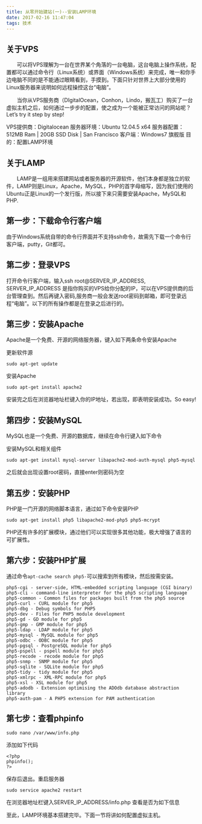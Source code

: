 ```yaml
---
title: 从零开始建站(一)--安装LAMP环境
date: 2017-02-16 11:47:04
tags: 技术
---
```

## 关于VPS

&emsp;&emsp;可以将VPS理解为一台在世界某个角落的一台电脑，这台电脑上操作系统，配置都可以通过命令行（Linux系统）或界面（Windows系统）来完成，唯一和你手边电脑不同的是不能通过眼睛看到，手摸到。下面只针对世界上大部分使用的Linux服务器来说明如何远程操控这台“电脑”。

&emsp;&emsp;当你从VPS服务商（DIgitalOcean，Conhon，Lindo，搬瓦工）购买了一台虚拟主机之后，如何通过一步步的配置，使之成为一个能被正常访问的网站呢？Let’s try it step by step!

VPS提供商：Digitalocean
服务器环境：Ubuntu 12.04.5 x64
服务器配置：512MB Ram | 20GB SSD Disk | San Francisco
客户端：Windows7 旗舰版
目的：配置LAMP环境

## 关于LAMP

&emsp;&emsp;LAMP是一组用来搭建网站或者服务器的开源软件，他们本身都是独立的软件，LAMP则是Linux，Apache，MySQL，PHP的首字母缩写，因为我们使用的Ubuntu正是Linux的一个发行版，所以接下来只需要安装Apache，MySQL和PHP.

## 第一步：下载命令行客户端

由于Windows系统自带的命令行界面并不支持ssh命令，故需先下载一个命令行客户端，putty，Git都可。

## 第二步：登录VPS

打开命令行客户端，输入ssh root@SERVER_IP_ADDRESS, SERVER_IP_ADDRESS 是指你购买的VPS给你分配的IP，可以在VPS提供商的后台管理查到。然后再键入密码,服务商一般会发送root密码到邮箱，即可登录远程“电脑”。以下的所有操作都是在登录之后进行的。

## 第三步：安装Apache

Apache是一个免费、开源的网络服务器，键入如下两条命令安装Apache

更新软件源

    sudo apt-get update

安装Apache

    sudo apt-get install apache2
安装完之后在浏览器地址栏键入你的IP地址，若出现，即表明安装成功。So easy!

## 第四步：安装MySQL

MySQL也是一个免费、开源的数据库，继续在命令行键入如下命令

安装MySQL和相关组件

    sudo apt-get install mysql-server libapache2-mod-auth-mysql php5-mysql

之后就会出现设置root密码，直接enter则密码为空

## 第五步：安装PHP

PHP是一门开源的网络脚本语言，通过如下命令安装PHP

    sudo apt-get install php5 libapache2-mod-php5 php5-mcrypt

PHP还有许多的扩展模块，通过他们可以实现很多其他功能，极大增强了语言的可扩展性。

## 第六步：安装PHP扩展

通过命令`apt-cache search php5-`可以搜索到所有模块，然后按需安装。

    php5-cgi - server-side, HTML-embedded scripting language (CGI binary)
    php5-cli - command-line interpreter for the php5 scripting language
    php5-common - Common files for packages built from the php5 source
    php5-curl - CURL module for php5
    php5-dbg - Debug symbols for PHP5
    php5-dev - Files for PHP5 module development
    php5-gd - GD module for php5
    php5-gmp - GMP module for php5
    php5-ldap - LDAP module for php5
    php5-mysql - MySQL module for php5
    php5-odbc - ODBC module for php5
    php5-pgsql - PostgreSQL module for php5
    php5-pspell - pspell module for php5
    php5-recode - recode module for php5
    php5-snmp - SNMP module for php5
    php5-sqlite - SQLite module for php5
    php5-tidy - tidy module for php5
    php5-xmlrpc - XML-RPC module for php5
    php5-xsl - XSL module for php5
    php5-adodb - Extension optimising the ADOdb database abstraction library
    php5-auth-pam - A PHP5 extension for PAM authentication

## 第七步：查看phpinfo

    sudo nano /var/www/info.php

添加如下代码

    <?php
    phpinfo();
    ?>

保存后退出。重启服务器

    sudo service apache2 restart

在浏览器地址栏键入SERVER_IP_ADDRESS/info.php 查看是否为如下信息

至此，LAMP环境基本搭建完毕。下面一节将讲如何配置虚拟主机。
